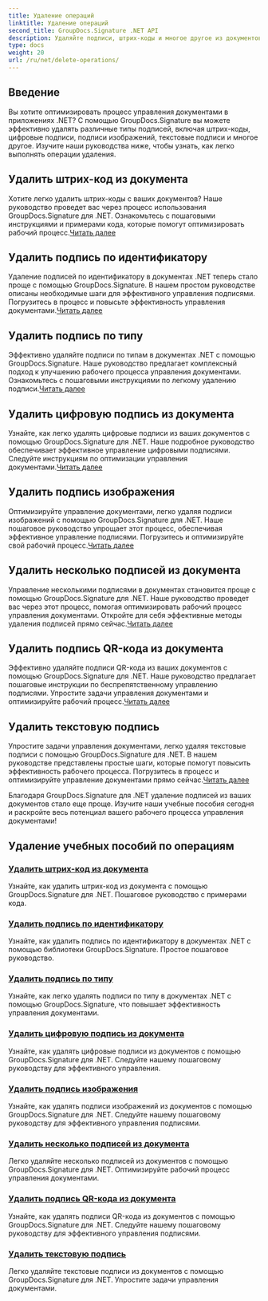 ```yaml
---
title: Удаление операций
linktitle: Удаление операций
second_title: GroupDocs.Signature .NET API
description: Удаляйте подписи, штрих-коды и многое другое из документов .NET с помощью GroupDocs.Signature. Изучите руководства по эффективному управлению документами прямо сейчас!
type: docs
weight: 20
url: /ru/net/delete-operations/
---
```

## Введение

Вы хотите оптимизировать процесс управления документами в приложениях .NET? С помощью GroupDocs.Signature вы можете эффективно удалять различные типы подписей, включая штрих-коды, цифровые подписи, подписи изображений, текстовые подписи и многое другое. Изучите наши руководства ниже, чтобы узнать, как легко выполнять операции удаления.

## Удалить штрих-код из документа
 Хотите легко удалить штрих-коды с ваших документов? Наше руководство проведет вас через процесс использования GroupDocs.Signature для .NET. Ознакомьтесь с пошаговыми инструкциями и примерами кода, которые помогут оптимизировать рабочий процесс.[Читать далее](./delete-barcode/)

## Удалить подпись по идентификатору
 Удаление подписей по идентификатору в документах .NET теперь стало проще с помощью GroupDocs.Signature. В нашем простом руководстве описаны необходимые шаги для эффективного управления подписями. Погрузитесь в процесс и повысьте эффективность управления документами.[Читать далее](./delete-signature-by-id/)

## Удалить подпись по типу
Эффективно удаляйте подписи по типам в документах .NET с помощью GroupDocs.Signature. Наше руководство предлагает комплексный подход к улучшению рабочего процесса управления документами. Ознакомьтесь с пошаговыми инструкциями по легкому удалению подписи.[Читать далее](./delete-signature-by-type/)

## Удалить цифровую подпись из документа
 Узнайте, как легко удалять цифровые подписи из ваших документов с помощью GroupDocs.Signature для .NET. Наше подробное руководство обеспечивает эффективное управление цифровыми подписями. Следуйте инструкциям по оптимизации управления документами.[Читать далее](./delete-digital-signature/)

## Удалить подпись изображения
 Оптимизируйте управление документами, легко удаляя подписи изображений с помощью GroupDocs.Signature для .NET. Наше пошаговое руководство упрощает этот процесс, обеспечивая эффективное управление подписями. Погрузитесь и оптимизируйте свой рабочий процесс.[Читать далее](./delete-image-signature/)

## Удалить несколько подписей из документа
Управление несколькими подписями в документах становится проще с помощью GroupDocs.Signature для .NET. Наше руководство проведет вас через этот процесс, помогая оптимизировать рабочий процесс управления документами. Откройте для себя эффективные методы удаления подписей прямо сейчас.[Читать далее](./delete-multiple-signatures/)

## Удалить подпись QR-кода из документа
 Эффективно удаляйте подписи QR-кода из ваших документов с помощью GroupDocs.Signature для .NET. Наше руководство предлагает пошаговые инструкции по беспрепятственному управлению подписями. Упростите задачи управления документами и оптимизируйте рабочий процесс.[Читать далее](./delete-qr-code-signature/)

## Удалить текстовую подпись
 Упростите задачи управления документами, легко удаляя текстовые подписи с помощью GroupDocs.Signature для .NET. В нашем руководстве представлены простые шаги, которые помогут повысить эффективность рабочего процесса. Погрузитесь в процесс и оптимизируйте управление документами прямо сейчас.[Читать далее](./delete-text-signature/)

Благодаря GroupDocs.Signature для .NET удаление подписей из ваших документов стало еще проще. Изучите наши учебные пособия сегодня и раскройте весь потенциал вашего рабочего процесса управления документами!
## Удаление учебных пособий по операциям
### [Удалить штрих-код из документа](./delete-barcode/)
Узнайте, как удалить штрих-код из документа с помощью GroupDocs.Signature для .NET. Пошаговое руководство с примерами кода.
### [Удалить подпись по идентификатору](./delete-signature-by-id/)
Узнайте, как удалить подпись по идентификатору в документах .NET с помощью библиотеки GroupDocs.Signature. Простое пошаговое руководство.
### [Удалить подпись по типу](./delete-signature-by-type/)
Узнайте, как легко удалять подписи по типу в документах .NET с помощью GroupDocs.Signature, что повышает эффективность управления документами.
### [Удалить цифровую подпись из документа](./delete-digital-signature/)
Узнайте, как удалять цифровые подписи из документов с помощью GroupDocs.Signature для .NET. Следуйте нашему пошаговому руководству для эффективного управления.
### [Удалить подпись изображения](./delete-image-signature/)
Узнайте, как удалять подписи изображений из документов с помощью GroupDocs.Signature для .NET. Следуйте нашему пошаговому руководству для эффективного управления подписями.
### [Удалить несколько подписей из документа](./delete-multiple-signatures/)
Легко удаляйте несколько подписей из документов с помощью GroupDocs.Signature для .NET. Оптимизируйте рабочий процесс управления документами.
### [Удалить подпись QR-кода из документа](./delete-qr-code-signature/)
Узнайте, как удалять подписи QR-кода из документов с помощью GroupDocs.Signature для .NET. Следуйте нашему пошаговому руководству для эффективного управления подписями.
### [Удалить текстовую подпись](./delete-text-signature/)
Легко удаляйте текстовые подписи из документов с помощью GroupDocs.Signature для .NET. Упростите задачи управления документами.